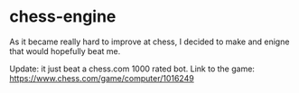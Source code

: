 # chess-engine

As it became really hard to improve at chess, I decided to make and enigne that would hopefully beat me.

Update: it just beat a chess.com 1000 rated bot. Link to the game: https://www.chess.com/game/computer/1016249
